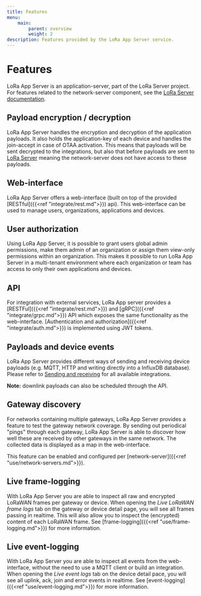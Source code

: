 ```yaml
---
title: Features
menu:
    main:
        parent: overview
        weight: 2
description: Features provided by the LoRa App Server service.
---
```


# Features

LoRa App Server is an application-server, part of the LoRa Server project.
For features related to the network-server component, see the
[LoRa Server documentation](/loraserver/).

## Payload encryption / decryption

LoRa App Server handles the encryption and decryption of the application
payloads. It also holds the application-key of each device and handles the
join-accept in case of OTAA activation. This means that payloads will be
sent decrypted to the integrations, but also that before payloads are sent
to [LoRa Server](/loraserver/) meaning the network-server does not have access
to these payloads.

## Web-interface

LoRa App Server offers a web-interface (built on top of the provided
[RESTful]({{<ref "integrate/rest.md">}}) api). This web-interface can be used
to manage users, organizations, applications and devices.

## User authorization

Using LoRa App Server, it is possible to grant users global admin permissions,
make them admin of an organization or assign them view-only permissions within
an organization. This makes it possible to run LoRa App Server in a multi-tenant
environment where each organization or team has access to only their own applications
and devices.

## API

For integration with external services, LoRa App server provides a [RESTFul]({{<ref "integrate/rest.md">}})
and [gRPC]({{<ref "integrate/grpc.md">}}) API which exposes the same
functionality as the web-interface. [Authentication and authorization]({{<ref "integrate/auth.md">}})
is implemented using JWT tokens.

## Payloads and device events

LoRa App Server provides different ways of sending and receiving device
payloads (e.g. MQTT, HTTP and writing directly into a InfluxDB database).
Please refer to [Sending and receiving](/lora-app-server/integrate/sending-receiving/)
for all available integrations.

**Note:** downlink payloads can also be scheduled through the API.

## Gateway discovery

For networks containing multiple gateways, LoRa App Server provides a feature
to test the gateway network coverage. By sending out periodical "pings" through
each gateway, LoRa App Server is able to discover how well these are received by
other gateways in the same network. The collected data is displayed as a map
in the web-interface.

This feature can be enabled and configured per [network-server]({{<ref "use/network-servers.md">}}).

## Live frame-logging

With LoRa App Server you are able to inspect all raw and encrypted LoRaWAN
frames per gateway or device. When opening the *Live LoRaWAN frame logs* tab on the
gateway or device detail page, you will see all frames passing in realtime.
This will also allow you to inspect the (encrypted) content of each LoRaWAN
frame. See [frame-logging]({{<ref "use/frame-logging.md">}}) for more information.

## Live event-logging

With LoRa App Server you are able to inspect all events from the web-interface,
without the need to use a MQTT client or build an integration. When opening
the *Live event logs* tab on the device detail pace, you will see all
uplink, ack, join and error events in realtime. See [event-logging]({{<ref "use/event-logging.md">}})
for more information.
